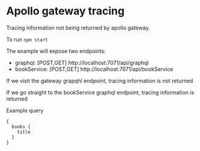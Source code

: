 # Apollo gateway tracing

Tracing information not being returned by apollo gateway.

To run `npm start`

The example will expose two endpoints:

- graphql: [POST,GET] http://localhost:7071/api/graphql
- bookService: [POST,GET] http://localhost:7071/api/bookService


If we visit the gateway grapqhl endpoint, tracing information is not returned

If we go straight to the bookService graphql endpoint, tracing information is returned

Example query 
```
{
  books {
    title
  }
}
```